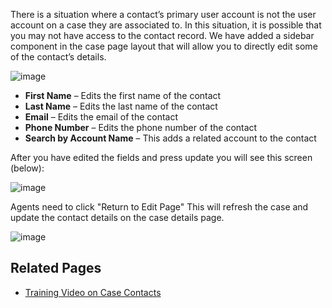 
There is a situation where a contact’s primary user account is not the user account on a case they are associated to. In this situation, it is possible that you may not have access to the contact record. We have added a sidebar component in the case page layout that will allow you to directly edit some of the contact’s details. 

![image](https://media.github.ibm.com/user/19331/files/584e4ea0-b5c0-11e8-9458-7f7c354faca3)

* **First Name** – Edits the first name of the contact
* **Last Name** – Edits the last name of the contact
* **Email** – Edits the email of the contact
* **Phone Number** – Edits the phone number of the contact
* **Search by Account Name** – This adds a related account to the contact

After you have edited the fields and press update you will see this screen (below):

![image](https://media.github.ibm.com/user/19331/files/81587334-b5c0-11e8-915e-a0c6b7c505fa)

Agents need to click "Return to Edit Page" This will refresh the case and update the contact details on the case details page.

![image](https://media.github.ibm.com/user/19331/files/967a258c-b5c0-11e8-977d-4c7d03b6e8fa)

## Related Pages
* <a href="https://mediacenter.ibm.com/media/Salesforce+%E2%80%93+Contacts/1_etkru2kd" target="_blank">Training Video on Case Contacts</a>

